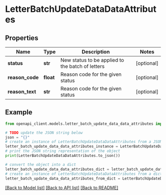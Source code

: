 # LetterBatchUpdateDataDataAttributes


## Properties

Name | Type | Description | Notes
------------ | ------------- | ------------- | -------------
**status** | **str** | New status to be applied to the batch of letters | [optional] 
**reason_code** | **float** | Reason code for the given status | [optional] 
**reason_text** | **str** | Reason code for the given status | [optional] 

## Example

```python
from openapi_client.models.letter_batch_update_data_data_attributes import LetterBatchUpdateDataDataAttributes

# TODO update the JSON string below
json = "{}"
# create an instance of LetterBatchUpdateDataDataAttributes from a JSON string
letter_batch_update_data_data_attributes_instance = LetterBatchUpdateDataDataAttributes.from_json(json)
# print the JSON string representation of the object
print(LetterBatchUpdateDataDataAttributes.to_json())

# convert the object into a dict
letter_batch_update_data_data_attributes_dict = letter_batch_update_data_data_attributes_instance.to_dict()
# create an instance of LetterBatchUpdateDataDataAttributes from a dict
letter_batch_update_data_data_attributes_from_dict = LetterBatchUpdateDataDataAttributes.from_dict(letter_batch_update_data_data_attributes_dict)
```
[[Back to Model list]](../README.md#documentation-for-models) [[Back to API list]](../README.md#documentation-for-api-endpoints) [[Back to README]](../README.md)


